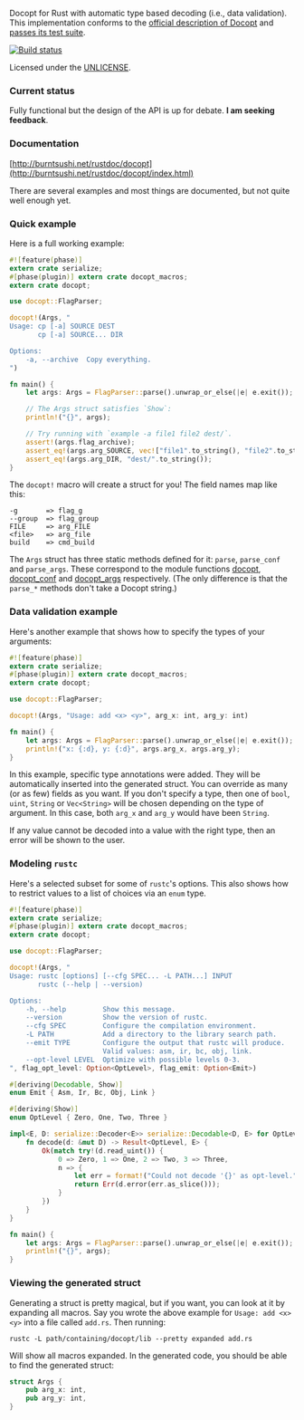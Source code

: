 Docopt for Rust with automatic type based decoding (i.e., data validation).
This implementation conforms to the 
[official description of Docopt](http://docopt.org/) and
[passes its test suite](https://github.com/docopt/docopt/pull/201).

[![Build status](https://api.travis-ci.org/docopt/docopt.rs.svg)](https://travis-ci.org/docopt/docopt.rs)

Licensed under the [UNLICENSE](http://unlicense.org).


### Current status
Fully functional but the design of the API is up for debate. **I am seeking 
feedback**.


### Documentation

[http://burntsushi.net/rustdoc/docopt](http://burntsushi.net/rustdoc/docopt/index.html)

There are several examples and most things are documented, but not quite well 
enough yet.


### Quick example

Here is a full working example:

```rust
#![feature(phase)]
extern crate serialize;
#[phase(plugin)] extern crate docopt_macros;
extern crate docopt;

use docopt::FlagParser;

docopt!(Args, "
Usage: cp [-a] SOURCE DEST
       cp [-a] SOURCE... DIR

Options:
    -a, --archive  Copy everything.
")

fn main() {
    let args: Args = FlagParser::parse().unwrap_or_else(|e| e.exit());

    // The Args struct satisfies `Show`:
    println!("{}", args);

    // Try running with `example -a file1 file2 dest/`.
    assert!(args.flag_archive);
    assert_eq!(args.arg_SOURCE, vec!["file1".to_string(), "file2".to_string()]);
    assert_eq!(args.arg_DIR, "dest/".to_string());
}
```

The `docopt!` macro will create a struct for you! The field names map like 
this:

```
-g       => flag_g
--group  => flag_group
FILE     => arg_FILE
<file>   => arg_file
build    => cmd_build
```

The `Args` struct has three static methods defined for it: `parse`, 
`parse_conf` and `parse_args`. These correspond to the module functions
[docopt](http://burntsushi.net/rustdoc/docopt/fn.docopt.html),
[docopt_conf](http://burntsushi.net/rustdoc/docopt/fn.docopt_conf.html)
and [docopt_args](http://burntsushi.net/rustdoc/docopt/fn.docopt_args.html)
respectively. (The only difference is that the `parse_*` methods don't
take a Docopt string.)


### Data validation example

Here's another example that shows how to specify the types of your arguments:

```rust
#![feature(phase)]
extern crate serialize;
#[phase(plugin)] extern crate docopt_macros;
extern crate docopt;

use docopt::FlagParser;

docopt!(Args, "Usage: add <x> <y>", arg_x: int, arg_y: int)

fn main() {
    let args: Args = FlagParser::parse().unwrap_or_else(|e| e.exit());
    println!("x: {:d}, y: {:d}", args.arg_x, args.arg_y);
}
```

In this example, specific type annotations were added. They will be 
automatically inserted into the generated struct. You can override as many (or 
as few) fields as you want. If you don't specify a type, then one of `bool`, 
`uint`, `String` or `Vec<String>` will be chosen depending on the type of 
argument. In this case, both `arg_x` and `arg_y` would have been `String`.

If any value cannot be decoded into a value with the right type, then an error 
will be shown to the user.


### Modeling `rustc`

Here's a selected subset for some of `rustc`'s options. This also shows how to 
restrict values to a list of choices via an `enum` type.

```rust
#![feature(phase)]
extern crate serialize;
#[phase(plugin)] extern crate docopt_macros;
extern crate docopt;

use docopt::FlagParser;

docopt!(Args, "
Usage: rustc [options] [--cfg SPEC... -L PATH...] INPUT
       rustc (--help | --version)

Options:
    -h, --help         Show this message.
    --version          Show the version of rustc.
    --cfg SPEC         Configure the compilation environment.
    -L PATH            Add a directory to the library search path.
    --emit TYPE        Configure the output that rustc will produce.
                       Valid values: asm, ir, bc, obj, link.
    --opt-level LEVEL  Optimize with possible levels 0-3.
", flag_opt_level: Option<OptLevel>, flag_emit: Option<Emit>)

#[deriving(Decodable, Show)]
enum Emit { Asm, Ir, Bc, Obj, Link }

#[deriving(Show)]
enum OptLevel { Zero, One, Two, Three }

impl<E, D: serialize::Decoder<E>> serialize::Decodable<D, E> for OptLevel {
    fn decode(d: &mut D) -> Result<OptLevel, E> {
        Ok(match try!(d.read_uint()) {
            0 => Zero, 1 => One, 2 => Two, 3 => Three,
            n => {
                let err = format!("Could not decode '{}' as opt-level.", n);
                return Err(d.error(err.as_slice()));
            }
        })
    }
}

fn main() {
    let args: Args = FlagParser::parse().unwrap_or_else(|e| e.exit());
    println!("{}", args);
}
```

### Viewing the generated struct

Generating a struct is pretty magical, but if you want, you can look at it by 
expanding all macros. Say you wrote the above example for `Usage: add <x> <y>`
into a file called `add.rs`. Then running:

    rustc -L path/containing/docopt/lib --pretty expanded add.rs

Will show all macros expanded. In the generated code, you should be able to 
find the generated struct:

```rust
struct Args {
    pub arg_x: int,
    pub arg_y: int,
}
```

